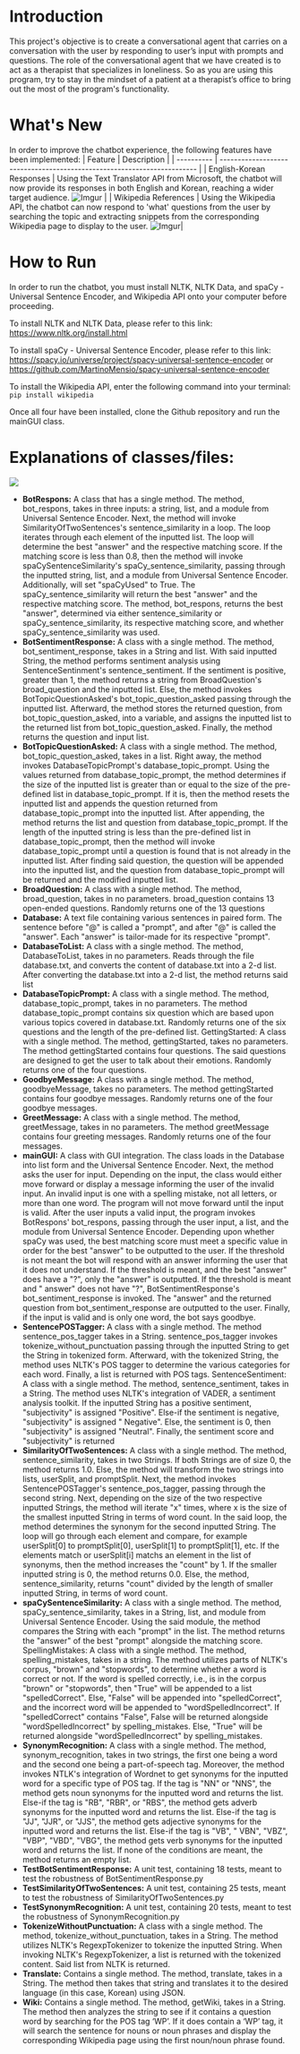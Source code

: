 # Introduction
This project's objective is to create a conversational agent that carries on a conversation with the user by responding to user’s input with prompts and questions. The role of the conversational agent that we have created is to act as a therapist that specializes in loneliness. So as you are using this program, try to stay in the mindset of a patient at a therapist’s office to bring out the most of the program's functionality.

# What's New
In order to improve the chatbot experience, the following features have been implemented:
| Feature    | Description |
| ---------- | ----------------------------------------------------------------------- |
| English-Korean Responses | Using the Text Translator API from Microsoft, the chatbot will now provide its responses in both English and Korean, reaching a wider target audience. ![Imgur](https://i.imgur.com/dOSScNy.png) |
| Wikipedia References | Using the Wikipedia API, the chatbot can now respond to 'what' questions from the user by searching the topic and extracting snippets from the corresponding Wikipedia page to display to the user. ![Imgur](https://i.imgur.com/NSDGqoF.png)|

# How to Run
In order to run the chatbot, you must install NLTK, NLTK Data, and spaCy - Universal Sentence Encoder, and Wikipedia API onto your computer before proceeding.

To install NLTK and NLTK Data, please refer to this link: https://www.nltk.org/install.html

To install spaCy - Universal Sentence Encoder, please refer to this link: https://spacy.io/universe/project/spacy-universal-sentence-encoder or https://github.com/MartinoMensio/spacy-universal-sentence-encoder

To install the Wikipedia API, enter the following command into your terminal:
`pip install wikipedia`

Once all four have been installed, clone the Github repository and run the mainGUI class.

# Explanations of classes/files:
![](program_flowchart.png)
- **BotRespons:** 
A class that has a single method. The method, bot_respons, takes in three inputs: a string, list, and a module from Universal Sentence Encoder. Next, the method will invoke SimilarityOfTwoSentences's sentence_similarity in a loop. The loop iterates through each element of the inputted list. The loop will determine the best "answer" and the respective matching score. If the matching score is less than 0.8, then the method will invoke spaCySentenceSimilarity's spaCy_sentence_similarity, passing through the inputted string, list, and a module from Universal Sentence Encoder. Additionally, will set "spaCyUsed" to True. The spaCy_sentence_similarity will return the best "answer" and the respective matching score. The method, bot_respons, returns the best "answer", determined via either sentence_similarity or spaCy_sentence_similarity, its respective matching score, and whether spaCy_sentence_similarity was used. 
- **BotSentimentResponse:**
A class with a single method. The method, bot_sentiment_response, takes in a String and list. With said inputted String, the method performs sentiment analysis using SentenceSentinment's sentence_sentiment. If the sentiment is positive, greater than 1, the method returns a string from BroadQuestion's broad_question and the inputted list. Else, the method invokes BotTopicQuestionAsked's bot_topic_question_asked passing through the inputted list. Afterward, the method stores the returned question, from bot_topic_question_asked, into a variable, and assigns the inputted list to the returned list from bot_topic_question_asked. Finally, the method returns the question and input list.
- **BotTopicQuestionAsked:**
A class with a single method. The method, bot_topic_question_asked, takes in a list. Right away, the method invokes DatabaseTopicPrompt's database_topic_prompt. Using the values returned from database_topic_prompt, the method determines if the size of the inputted list is greater than or equal to the size of the pre-defined list in database_topic_prompt. If it is, then the method resets the inputted list and appends the question returned from database_topic_prompt into the inputted list. After appending, the method returns the list and question from database_topic_prompt. If the length of the inputted string is less than the pre-defined list in database_topic_prompt, then the method will invoke database_topic_prompt until a question is found that is not already in the inputted list. After finding said question, the question will be appended into the inputted list, and the question from database_topic_prompt will be returned and the modified inputted list.
- **BroadQuestion:**
A class with a single method. The method, broad_question, takes in no parameters. broad_question contains 13 open-ended questions.  Randomly returns one of the 13 questions
- **Database:** 
A text file containing various sentences in paired form. The sentence before "@" is called a "prompt", and after "@" is called the "answer". Each "answer" is tailor-made for its respective "prompt".
- **DatabaseToList:**
A class with a single method. The method, DatabaseToList, takes in no parameters. Reads through the file database.txt, and converts the content of database.txt into a 2-d list. After converting the database.txt into a 2-d list, the method returns said list
- **DatabaseTopicPrompt:**
A class with a single method. The method, database_topic_prompt, takes in no parameters. The method database_topic_prompt contains six question which are based upon various topics covered in database.txt.  Randomly returns one of the six questions and the length of the pre-defined list.
GettingStarted: A class with a single method. The method, gettingStarted, takes no parameters. The method gettingStarted contains four questions. The said questions are designed to get the user to talk about their emotions.  Randomly returns one of the four questions.
- **GoodbyeMessage:**
A class with a single method. The method, goodbyeMessage, takes no parameters. The method gettingStarted contains four goodbye messages. Randomly returns one of the four goodbye messages.
- **GreetMessage:** 
A class with a single method. The method, greetMessage, takes in no parameters. The method greetMessage contains four greeting messages. Randomly returns one of the four messages.
- **mainGUI:** 
A class with GUI integration. The class loads in the Database into list form and the Universal Sentence Encoder. Next, the method asks the user for input. Depending on the input, the class would either move forward or display a message informing the user of the invalid input. An invalid input is one with a spelling mistake, not all letters, or more than one word. The program will not move forward until the input is valid. After the user inputs a valid input, the program invokes BotRespons' bot_respons, passing through the user input, a list, and the module from Universal Sentence Encoder. Depending upon whether spaCy was used, the best matching score must meet a specific value in order for the best "answer" to be outputted to the user. If the threshold is not meant the bot will respond with an answer informing the user that it does not understand. If the threshold is meant, and the best "answer" does have a "?", only the "answer" is outputted. If the threshold is meant and " answer" does not have "?", BotSentimentResponse's bot_sentiment_response is invoked. The "answer" and the returned question from bot_sentiment_response are outputted to the user. Finally, if the input is valid and is only one word, the bot says goodbye.
- **SentencePOSTagger:**
A class with a single method. The method sentence_pos_tagger takes in a String. sentence_pos_tagger invokes tokenize_without_punctuation passing through the inputted String to get the String in tokenized form. Afterward, with the tokenized String, the method uses NLTK's POS tagger to determine the various categories for each word. Finally, a list is returned with POS tags. 
SentenceSentiment: A class with a single method. The method, sentence_sentiment, takes in a String. The method uses NLTK's integration of VADER, a sentiment analysis toolkit. If the inputted String has a positive sentiment, "subjectivity" is assigned "Positive". Else-if the sentiment is negative, "subjectivity" is assigned " Negative". Else, the sentiment is 0, then "subjectivity" is assigned "Neutral". Finally, the sentiment score and "subjectivity" is returned
- **SimilarityOfTwoSentences:** 
A class with a single method. The method, sentence_similarity, takes in two Strings. If both Strings are of size 0, the method returns 1.0. Else, the method will transform the two strings into lists, userSplit, and promptSplit. Next, the method invokes SentencePOSTagger's sentence_pos_tagger, passing through the second string. Next, depending on the size of the two respective inputted Strings, the method will iterate "x" times, where x is the size of the smallest inputted String in terms of word count. In the said loop, the method determines the synonym for the second inputted String. The loop will go through each element and compare, for example userSplit[0] to promptSplit[0], userSplit[1] to promptSplit[1], etc. If the elements match or userSplit[i] matchs an element in the list of synonyms, then the method increases the "count" by 1. If the smaller inputted string is 0, the method returns 0.0. Else, the method, sentence_similarity, returns "count" divided by the length of smaller inputted String, in terms of word count.
- **spaCySentenceSimilarity:** 
A class with a single method. The method, spaCy_sentence_similarity, takes in a String, list, and module from Universal Sentence Encoder. Using the said module, the method compares the String with each "prompt" in the list. The method returns the "answer" of the best "prompt" alongside the matching score.
SpellingMistakes: A class with a single method. The method, spelling_mistakes, takes in a string. The method utilizes parts of NLTK's corpus, "brown" and "stopwords", to determine whether a word is correct or not. If the word is spelled correctly, i.e., is in the corpus "brown" or "stopwords", then "True" will be appended to a list "spelledCorrect". Else, "False" will be appended into "spelledCorrect", and the incorrect word will be appended to "wordSpelledIncorrect". If "spelledCorrect" contains "False", False will be returned alongside "wordSpelledIncorrect" by spelling_mistakes. Else, "True" will be returned alongside "wordSpelledIncorrect" by spelling_mistakes.
- **SynonymRecognition:**
A class with a single method. The method, synonym_recognition, takes in two strings, the first one being a word and the second one being a part-of-speech tag. Moreover, the method invokes NTLK's integration of Wordnet to get synonyms for the inputted word for a specific type of POS tag. If the tag is "NN" or "NNS", the method gets noun synonyms for the inputted word and returns the list. Else-if the tag is "RB", "RBR", or "RBS", the method gets adverb synonyms for the inputted word and returns the list. Else-if the tag is "JJ", "JJR", or "JJS", the method gets adjective synonyms for the inputted word and returns the list. Else-if the tag is "VB", " VBN", "VBZ", "VBP", "VBD", "VBG", the method gets verb synonyms for the inputted word and returns the list. If none of the conditions are meant, the method returns an empty list.
- **TestBotSentimentResponse:** 
A unit test, containing 18 tests, meant to test the robustness of BotSentimentResponse.py
- **TestSimilarityOfTwoSentences:** 
A unit test, containing 25 tests, meant to test the robustness of SimilarityOfTwoSentences.py
- **TestSynonymRecognition:** 
A unit test, containing 20 tests, meant to test the robustness of SynonymRecognition.py
- **TokenizeWithoutPunctuation:**
A class with a single method. The method, tokenize_without_punctuation, takes in a String. The method utilizes NLTK's RegexpTokenizer to tokenize the inputted String. When invoking NLTK's RegexpTokenizer, a list is returned with the tokenized content. Said list from NLTK is returned.
- **Translate:**
Contains a single method. The method, translate, takes in a String. The method then takes that string and translates it to the desired language (in this case, Korean) using JSON.
- **Wiki:**
Contains a single method. The method, getWiki, takes in a String. The method then analyzes the string to see if it contains a question word by searching for the POS tag ‘WP’. If it does contain a ‘WP’ tag, it will search the sentence for nouns or noun phrases and display the corresponding Wikipedia page using the first noun/noun phrase found.
